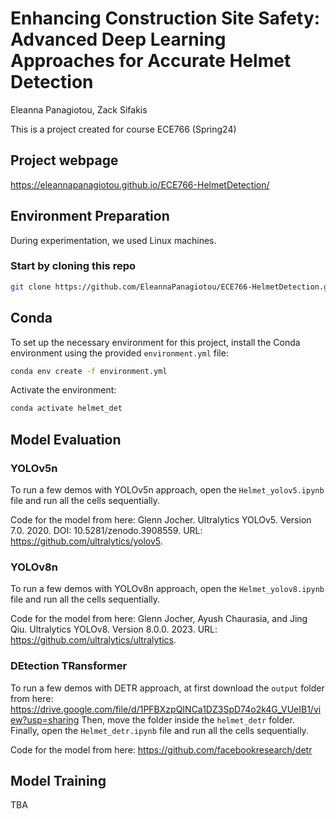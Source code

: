 # Enhancing Construction Site Safety: Advanced Deep Learning Approaches for Accurate Helmet Detection
Eleanna Panagiotou, Zack Sifakis 

This is a project created for course ECE766 (Spring24)

## Project webpage
https://eleannapanagiotou.github.io/ECE766-HelmetDetection/


## Environment Preparation
During experimentation, we used Linux machines.

### Start by cloning this repo
```bash
git clone https://github.com/EleannaPanagiotou/ECE766-HelmetDetection.git
```

## Conda
To set up the necessary environment for this project, install the Conda environment using the provided `environment.yml` file:
```bash
conda env create -f environment.yml
```

Activate the environment:
```bash
conda activate helmet_det
```

## Model Evaluation

### YOLOv5n
To run a few demos with YOLOv5n approach, open the `Helmet_yolov5.ipynb` file and run all the cells sequentially. 

Code for the model from here: Glenn Jocher. Ultralytics YOLOv5. Version 7.0. 2020. DOI: 10.5281/zenodo.3908559. URL: https://github.com/ultralytics/yolov5.

### YOLOv8n
To run a few demos with YOLOv8n approach, open the `Helmet_yolov8.ipynb` file and run all the cells sequentially. 

Code for the model from here: Glenn Jocher, Ayush Chaurasia, and Jing Qiu. Ultralytics YOLOv8. Version 8.0.0. 2023. URL: https://github.com/ultralytics/ultralytics.

### DEtection TRansformer
To run a few demos with DETR approach, at first download the `output` folder from here: https://drive.google.com/file/d/1PFBXzpQINCa1DZ3SpD74o2k4G_VUeIB1/view?usp=sharing
Then, move the folder inside the `helmet_detr` folder. Finally, open the `Helmet_detr.ipynb` file and run all the cells sequentially.

Code for the model from here: https://github.com/facebookresearch/detr

## Model Training 
TBA
